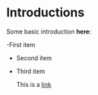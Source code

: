 # Introductions

Some basic introduction **here**: 

-First item
- Second item
- Third item

  This is a [link](https://www.google.com)
  
  
